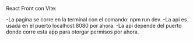 React Front con Vite:

-La pagina se corre en la terminal con el comando: npm run dev.
-La api es usada en el puerto localhost:8080 por ahora.
-La api depende del puerto donde corre esta app para otorgar permisos por ahora.
